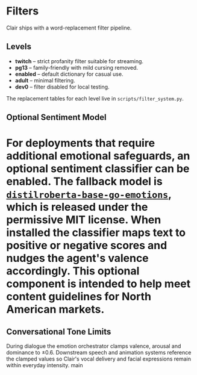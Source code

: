 # Filters

Clair ships with a word-replacement filter pipeline.

## Levels

- **twitch** – strict profanity filter suitable for streaming.
- **pg13** – family-friendly with mild cursing removed.
- **enabled** – default dictionary for casual use.
- **adult** – minimal filtering.
- **dev0** – filter disabled for local testing.

The replacement tables for each level live in `scripts/filter_system.py`.


## Optional Sentiment Model

For deployments that require additional emotional safeguards, an optional
sentiment classifier can be enabled.  The fallback model is
[`distilroberta-base-go-emotions`](https://huggingface.co/bhadresh-savani/distilroberta-base-go-emotions),
which is released under the permissive MIT license.  When installed the
classifier maps text to positive or negative scores and nudges the agent's
valence accordingly.  This optional component is intended to help meet
content guidelines for North American markets.
=======
## Conversational Tone Limits

During dialogue the emotion orchestrator clamps valence, arousal and
dominance to ±0.6.  Downstream speech and animation systems reference the
clamped values so Clair's vocal delivery and facial expressions remain
within everyday intensity.
 main
